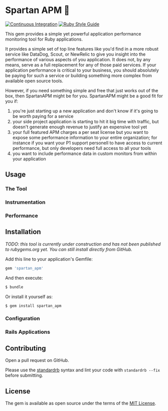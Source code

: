 # Spartan APM :construction:

[![Continuous Integration](https://github.com/bdurand/spartan_apm/actions/workflows/continuous_integration.yml/badge.svg)](https://github.com/bdurand/spartan_apm/actions/workflows/continuous_integration.yml)
[![Ruby Style Guide](https://img.shields.io/badge/code_style-standard-brightgreen.svg)](https://github.com/testdouble/standard)

This gem provides a simple yet powerful application performance monitoring tool for Ruby applications.

It provides a simple set of top line features like you'd find in a more robust service like DataDog, Scout, or NewRelic to give you insight into the performance of various aspects of you application. It does not, by any means, serve as a full replacement for any of those paid services. If your application performance is critical to your business, you should absolutely be paying for such a service or building something more complex from available open source tools.

However, if you need something simple and free that just works out of the box, then SpartanAPM might be for you. SpartanAPM might be a good fit for you if:

1. you're just starting up a new application and don't know if it's going to be worth paying for a service
2. your side project application is starting to hit it big time with traffic, but doesn't generate enough revenue to justify an expensive tool yet
3. your full featured APM charges a per seat license but you want to expose some performance information to your entire organization; for instance if you want your P1 support personell to have access to current performance, but only developers need full access to all your tools
4. you want to include performance data in custom monitors from within your application

## Usage

### The Tool

### Instrumentation

### Performance

## Installation

_TODO: this tool is currently under construction and has not been published to rubygems.org yet. You can still install directly from GitHub._

Add this line to your application's Gemfile:

```ruby
gem 'spartan_apm'
```

And then execute:
```bash
$ bundle
```

Or install it yourself as:
```bash
$ gem install spartan_apm
```

### Configuration

### Rails Applications

## Contributing

Open a pull request on GitHub.

Please use the [standardrb](https://github.com/testdouble/standard) syntax and lint your code with `standardrb --fix` before submitting.

## License

The gem is available as open source under the terms of the [MIT License](https://opensource.org/licenses/MIT).
